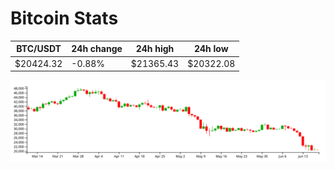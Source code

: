 # Bitcoin Stats

BTC/USDT|24h change|24h high|24h low|
|---|---|---|---|
|$20424.32|-0.88%|$21365.43|$20322.08|

<img src="./chart.svg">
